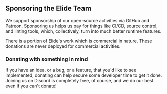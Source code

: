 
## Sponsoring the Elide Team

We support sponsorship of our open-source activities via GitHub and Patreon. Sponsoring us helps us pay for things like CI/CD, source control, and linting tools, which, collectively, turn into much better runtime features.

There is a portion of Elide's work which is commercial in nature. These donations are never deployed for commercial activities.

### Donating with something in mind

If you have an idea, or a bug, or a feature, that you'd like to see implemented, donating can help secure some developer time to get it done. Joining us on Discord is completely free, of course, and we do our best even if you can't donate!

